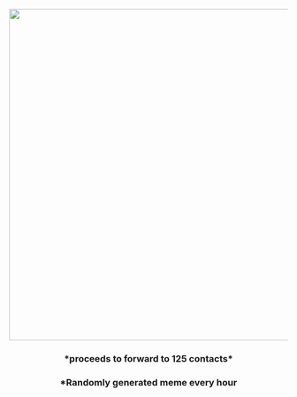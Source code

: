 <p align="center">
        <img src="https://i.redd.it/365l2k453fr81.gif" width="600" height="600">
        </p>
        <h3 align="center">*proceeds to forward to 125 contacts*</h3>
        <h3 align="center">*Randomly generated meme every hour</h3>
    